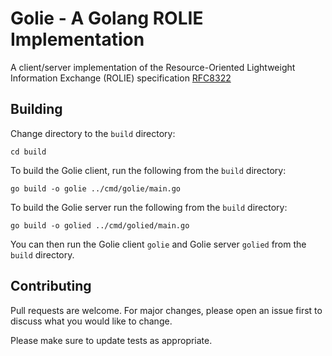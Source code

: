 # Golie - A Golang ROLIE Implementation
A client/server implementation of the Resource-Oriented Lightweight Information Exchange (ROLIE) specification [RFC8322](https://tools.ietf.org/html/rfc8322)

## Building

Change directory to the `build` directory:
```
cd build
```

To build the Golie client, run the following from the `build` directory:

```
go build -o golie ../cmd/golie/main.go
```

To build the Golie server run the following from the `build` directory:

```
go build -o golied ../cmd/golied/main.go
```

You can then run the Golie client `golie` and Golie server `golied` from the
`build` directory.

## Contributing
Pull requests are welcome. For major changes, please open an issue first to discuss what you would like to change.

Please make sure to update tests as appropriate.
